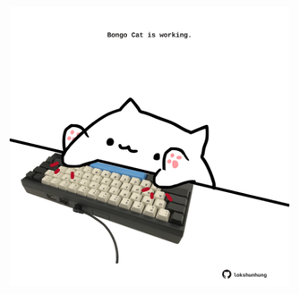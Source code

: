 <!-- built at 11/04/2021, 16:10:54 UTC -->
<p align="center">
  <img width="500" height="500" src="./ReadmeImage.svg">
</p>
